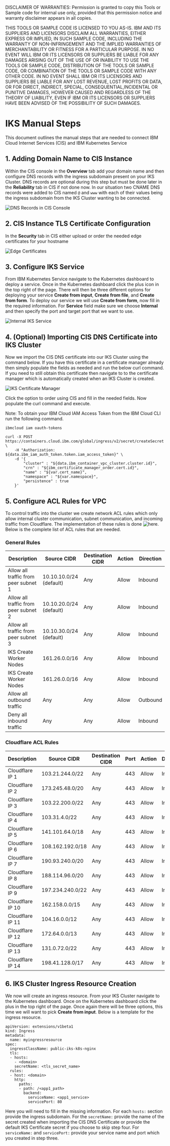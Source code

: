 DISCLAIMER OF WARRANTIES:
Permission is granted to copy this Tools or Sample code for internal use only, provided that this
permission notice and warranty disclaimer appears in all copies.

THIS TOOLS OR SAMPLE CODE IS LICENSED TO YOU AS-IS.
IBM AND ITS SUPPLIERS AND LICENSORS DISCLAIM ALL WARRANTIES, EITHER EXPRESS OR IMPLIED, IN SUCH SAMPLE CODE,
INCLUDING THE WARRANTY OF NON-INFRINGEMENT AND THE IMPLIED WARRANTIES OF MERCHANTABILITY OR FITNESS FOR A
PARTICULAR PURPOSE. IN NO EVENT WILL IBM OR ITS LICENSORS OR SUPPLIERS BE LIABLE FOR ANY DAMAGES ARISING
OUT OF THE USE OF OR INABILITY TO USE THE TOOLS OR SAMPLE CODE, DISTRIBUTION OF THE TOOLS OR SAMPLE CODE,
OR COMBINATION OF THE TOOLS OR SAMPLE CODE WITH ANY OTHER CODE. IN NO EVENT SHALL IBM OR ITS LICENSORS AND
SUPPLIERS BE LIABLE FOR ANY LOST REVENUE, LOST PROFITS OR DATA, OR FOR DIRECT, INDIRECT, SPECIAL,
CONSEQUENTIAL,INCIDENTAL OR PUNITIVE DAMAGES, HOWEVER CAUSED AND REGARDLESS OF THE THEORY OF LIABILITY,
EVEN IF IBM OR ITS LICENSORS OR SUPPLIERS HAVE BEEN ADVISED OF THE POSSIBILITY OF SUCH DAMAGES.

# IKS Manual Steps
This document outlines the manual steps that are needed to connect IBM Cloud Internet Services (CIS) and IBM Kubernetes Service

## 1. Adding Domain Name to CIS Instance
Within the CIS console in the **Overview** tab add your domain name and then configure DNS records with the ingress subdomain present on your IKS Cluster. DNS records are optional during this step but must be done later in the **Reliability** tab in CIS if not done now. In our situation two CNAME DNS records were added to CIS named `@` and `www` with each of their values being the ingress subdomain from the IKS Cluster wanting to be connected.

![DNS Records in CIS Console](./images/dns-records-iks.png)

## 2. CIS Instance TLS Certificate Configuration
In the **Security** tab in CIS either upload or order the needed edge certificates for your hostname

![Edge Certificates](./images/edge-certificates.png)

## 3. Configure IKS Service
From IBM Kubernetes Service navigate to the Kubernetes dashboard to deploy a service. Once in the Kubernetes dashboard click the plus icon in the top right of the page. There will then be three different options for deploying your service **Create from input**, **Create from file**, and **Create from form**. To deploy our service we will use **Create from form**, now fill in the required information. For **Service** field make sure we choose **Internal** and then specify the port and target port that we want to use.

![Internal IKS Service](./images/iks-service.png)

## 4. (Optional) Importing CIS DNS Certificate into IKS Cluster
Now we import the CIS DNS certificate into our IKS Cluster using the command below. If you have this certificate in a certificate manager already then simply populate the fields as needed and run the below curl command. If you need to still obtain this certificate then navigate to to the certificate manager which is automatically created when an IKS Cluster is created.

![IKS Certificate Manager](./images/iks-cert-manager.png)

Click the option to order using CIS and fill in the needed fields. Now populate the curl command and execute.

Note: To obtain your IBM Cloud IAM Access Token from the IBM Cloud CLI run the following command.
```
ibmcloud iam oauth-tokens
```

```
curl -X POST https://containers.cloud.ibm.com/global/ingress/v2/secret/createSecret \
    -H "Authorization: ${data.ibm_iam_auth_token.token.iam_access_token}" \
    -d '{
        "cluster" : "${data.ibm_container_vpc_cluster.cluster.id}",
        "crn" : "${ibm_certificate_manager_order.cert.id}",
        "name" : "${var.cert_name}",
        "namespace" : "${var.namespace}",
        "persistence" : true
    }'
```

## 5. Configure ACL Rules for VPC
To control traffic into the cluster we create network ACL rules which only allow internal cluster communication, subnet communication, and incoming traffic from Cloudflare. The implementation of these rules is done ![here](https://cloud.ibm.com/vpc-ext/network/acl). Below is the complete list of ACL rules that are needed.

### General Rules

Description                           | Source CIDR             | Destination CIDR | Action | Direction
--------------------------------------|-------------------------|------------------|--------|-----------
Allow all traffic from peer subnet 1  | 10.10.10.0/24 (default) | Any              | Allow  | Inbound
Allow all traffic from peer subnet 2  | 10.10.20.0/24 (default) | Any              | Allow  | Inbound
Allow all traffic from peer subnet 3  | 10.10.30.0/24 (default) | Any              | Allow  | Inbound
IKS Create Worker Nodes               | 161.26.0.0/16           | Any              | Allow  | Inbound
IKS Create Worker Nodes               | 161.26.0.0/16           | Any              | Allow  | Inbound
Allow all outbound traffic            | Any                     | Any              | Allow  | Outbound
Deny all inbound traffic              | Any                     | Any              | Allow  | Inbound

### Cloudflare ACL Rules

Description                           | Source CIDR             | Destination CIDR | Port | Action | Direction
--------------------------------------|-------------------------|------------------|------|--------|-----------
Cloudflare IP 1                       | 103.21.244.0/22         | Any              | 443  | Allow  | Inbound
Cloudflare IP 2                       | 173.245.48.0/20         | Any              | 443  | Allow  | Inbound
Cloudflare IP 3                       | 103.22.200.0/22         | Any              | 443  | Allow  | Inbound
Cloudflare IP 4                       | 103.31.4.0/22           | Any              | 443  | Allow  | Inbound
Cloudflare IP 5                       | 141.101.64.0/18         | Any              | 443  | Allow  | Inbound
Cloudflare IP 6                       | 108.162.192.0/18        | Any              | 443  | Allow  | Inbound
Cloudflare IP 7                       | 190.93.240.0/20         | Any              | 443  | Allow  | Inbound
Cloudflare IP 8                       | 188.114.96.0/20         | Any              | 443  | Allow  | Inbound
Cloudflare IP 9                       | 197.234.240.0/22        | Any              | 443  | Allow  | Inbound
Cloudflare IP 10                      | 162.158.0.0/15          | Any              | 443  | Allow  | Inbound
Cloudflare IP 11                      | 104.16.0.0/12           | Any              | 443  | Allow  | Inbound
Cloudflare IP 12                      | 172.64.0.0/13           | Any              | 443  | Allow  | Inbound
Cloudflare IP 13                      | 131.0.72.0/22           | Any              | 443  | Allow  | Inbound
Cloudflare IP 14                      | 198.41.128.0/17         | Any              | 443  | Allow  | Inbound

## 6. IKS Cluster Ingress Resource Creation
We now will create an ingress resource. From your IKS Cluster navigate to the Kubernetes dashboard. Once on the Kubernetes dashboard click the plus in the top right of the page. Once again there will be three options, this time we will want to pick **Create from input**. Below is a template for the ingress resource.

```
apiVersion: extensions/v1beta1  
kind: Ingress  
metadata:  
  name: myingressresource  
spec:
  ingressClassName: public-iks-k8s-nginx
  tls:  
  - hosts:  
    - <domain>  
    secretName: <tls_secret_name>  
  rules:  
  - host: <domain>  
    http:  
      paths:  
      - path: /<app1_path>  
        backend:  
          serviceName: <app1_service>  
          servicePort: 80
```
Here you will need to fill in the missing information. For each `hosts:` section provide the ingress subdomain. For the `secretName:` provide the name of the secret created when importing the CIS DNS Certificate or provide the default IKS Certificate secret if you choose to skip step four. For `serviceName:` and `servicePort:` provide your service name and port which you created in step three.
